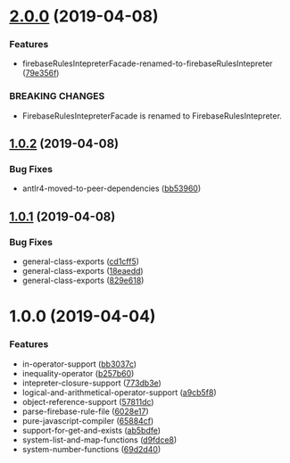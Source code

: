 # [2.0.0](https://github.com/mindhivefi/firebase-rules-parser/compare/v1.0.2...v2.0.0) (2019-04-08)


### Features

* firebaseRulesIntepreterFacade-renamed-to-firebaseRulesIntepreter ([79e356f](https://github.com/mindhivefi/firebase-rules-parser/commit/79e356f))


### BREAKING CHANGES

* FirebaseRulesIntepreterFacade is renamed to FirebaseRulesIntepreter.

## [1.0.2](https://github.com/mindhivefi/firebase-rules-parser/compare/v1.0.1...v1.0.2) (2019-04-08)


### Bug Fixes

* antlr4-moved-to-peer-dependencies ([bb53960](https://github.com/mindhivefi/firebase-rules-parser/commit/bb53960))

## [1.0.1](https://github.com/mindhivefi/firebase-rules-parser/compare/v1.0.0...v1.0.1) (2019-04-08)


### Bug Fixes

* general-class-exports ([cd1cff5](https://github.com/mindhivefi/firebase-rules-parser/commit/cd1cff5))
* general-class-exports ([18eaedd](https://github.com/mindhivefi/firebase-rules-parser/commit/18eaedd))
* general-class-exports ([829e618](https://github.com/mindhivefi/firebase-rules-parser/commit/829e618))

# 1.0.0 (2019-04-04)


### Features

* in-operator-support ([bb3037c](https://github.com/mindhivefi/firebase-rules-parser/commit/bb3037c))
* inequality-operator ([b257b60](https://github.com/mindhivefi/firebase-rules-parser/commit/b257b60))
* intepreter-closure-support ([773db3e](https://github.com/mindhivefi/firebase-rules-parser/commit/773db3e))
* logical-and-arithmetical-operator-support ([a9cb5f8](https://github.com/mindhivefi/firebase-rules-parser/commit/a9cb5f8))
* object-reference-support ([57811dc](https://github.com/mindhivefi/firebase-rules-parser/commit/57811dc))
* parse-firebase-rule-file ([6028e17](https://github.com/mindhivefi/firebase-rules-parser/commit/6028e17))
* pure-javascript-compiler ([65884cf](https://github.com/mindhivefi/firebase-rules-parser/commit/65884cf))
* support-for-get-and-exists ([ab5bdfe](https://github.com/mindhivefi/firebase-rules-parser/commit/ab5bdfe))
* system-list-and-map-functions ([d9fdce8](https://github.com/mindhivefi/firebase-rules-parser/commit/d9fdce8))
* system-number-functions ([69d2d40](https://github.com/mindhivefi/firebase-rules-parser/commit/69d2d40))
